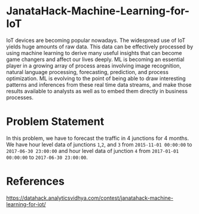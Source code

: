 # JanataHack-Machine-Learning-for-IoT
IoT devices are becoming popular nowadays. The widespread use of IoT yields huge amounts of raw data. This data can be effectively processed by using machine learning to derive many useful insights that can become game changers and affect our lives deeply.
ML is becoming an essential player in a growing array of process areas involving image recognition, natural language processing, forecasting, prediction, and process optimization. ML is evolving to the point of being able to draw interesting patterns and inferences from these real time data streams, and make those results available to analysts as well as to embed them directly in business processes.

# Problem Statement
In this problem, we have to forecast the traffic in 4 junctions for 4 months. We have hour level data of junctions `1`,`2`, and `3` from `2015-11-01 00:00:00` to `2017-06-30 23:00:00` and hour level data of junction `4` from `2017-01-01 00:00:00` to `2017-06-30 23:00:00`. 

# References
https://datahack.analyticsvidhya.com/contest/janatahack-machine-learning-for-iot/
